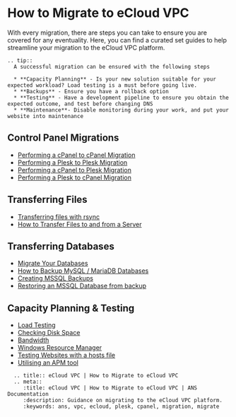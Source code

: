 # How to Migrate to eCloud VPC

With every migration, there are steps you can take to ensure you are covered for any eventuality. Here, you can find a curated set guides to help streamline your migration to the eCloud VPC platform.

```eval_rst
.. tip::
  A successful migration can be ensured with the following steps

  * **Capacity Planning** - Is your new solution suitable for your expected workload? Load testing is a must before going live.
  * **Backups** - Ensure you have a rollback option
  * **Testing** - Have a development pipeline to ensure you obtain the expected outcome, and test before changing DNS
  * **Maintenance**- Disable monitoring during your work, and put your website into maintenance
```

## Control Panel Migrations

  * [Performing a cPanel to cPanel Migration](/operatingsystems/linux/controlpanels/migration_cpaneltocpanel)
  * [Performing a Plesk to Plesk Migration](/operatingsystems/linux/controlpanels/migration_plesktoplesk)
  * [Performing a cPanel to Plesk Migration](/operatingsystems/linux/controlpanels/migration_cpaneltoplesk)
  * [Performing a Plesk to cPanel Migration](/operatingsystems/linux/controlpanels/migration_plesktocpanel)

## Transferring Files

  * [Transferring files with rsync](/operatingsystems/linux/misc/rsync)
  * [How to Transfer Files to and from a Server](/operatingsystems/windows/commonissues/copyfiletoserver)

## Transferring Databases

  * [Migrate Your Databases](/operatingsystems/linux/mysql/migrate_your_databases)
  * [How to Backup MySQL / MariaDB Databases](/operatingsystems/linux/mysql/backups)
  * [Creating MSSQL Backups](/operatingsystems/windows/mssql/backups)
  * [Restoring an MSSQL Database from backup](/operatingsystems/windows/mssql/restoringdb)

## Capacity Planning & Testing

  * [Load Testing](https://k6.io/docs/)
  * [Checking Disk Space](/monitoring/checkdiskspace)
  * [Bandwidth](/monitoring/bandwidth)
  * [Windows Resource Manager](/operatingsystems/windows/windowsadministration/resmon)
  * [Testing Websites with a hosts file](/operatingsystems/windows/commonissues/testingwebsites)
  * [Utilising an APM tool](/monitoring/installnewrelic)

```eval_rst
  .. title:: eCloud VPC | How to Migrate to eCloud VPC
  .. meta::
     :title: eCloud VPC | How to Migrate to eCloud VPC | ANS Documentation
     :description: Guidance on migrating to the eCloud VPC platform.
     :keywords: ans, vpc, ecloud, plesk, cpanel, migration, migrate
```
